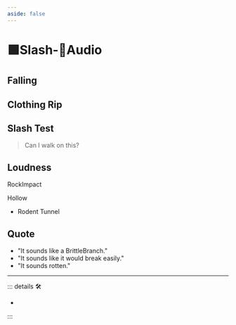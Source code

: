 ```yaml
---
aside: false
---
```

# 🟩<ekos>Slash</ekos>-💜<anima>Audio</anima>

## Falling

## Clothing Rip

## Slash Test

> Can I walk on this?

## Loudness

RockImpact

Hollow

- Rodent Tunnel

## Quote

- "It sounds like a BrittleBranch."
- "It sounds like it would break easily."
- "It sounds rotten."

---

<!-- =================================================== -->
<!-- =================================================== -->
<!-- =================================================== -->
<!-- =================================================== -->
<!-- =================================================== -->
::: details 🛠

-

:::
